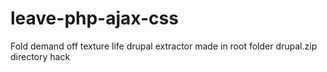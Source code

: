 # leave-php-ajax-css
Fold demand off texture life drupal extractor made in root folder drupal.zip directory hack
